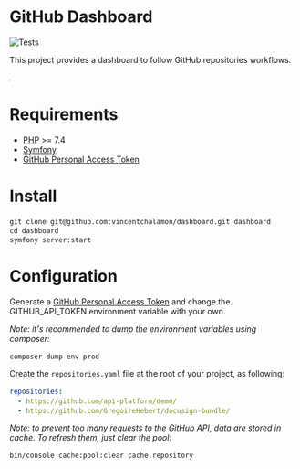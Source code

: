 # GitHub Dashboard

![Tests](https://github.com/vincentchalamon/dashboard/workflows/Tests/badge.svg)

This project provides a dashboard to follow GitHub repositories workflows.

![Dashboard](doc/dashboard.png)

# Requirements

- [PHP](https://www.php.net/) >= 7.4
- [Symfony](https://symfony.com/download)
- [GitHub Personal Access Token](https://github.com/settings/tokens/new?scopes=repo&description=GitHub+Dashboard)

# Install

```shell
git clone git@github.com:vincentchalamon/dashboard.git dashboard
cd dashboard
symfony server:start
```

# Configuration

Generate a [GitHub Personal Access Token](https://github.com/settings/tokens/new?scopes=repo&description=GitHub+Dashboard)
and change the GITHUB_API_TOKEN environment variable with your own.

_Note: it's recommended to dump the environment variables using composer:_

```shell
composer dump-env prod
```

Create the `repositories.yaml` file at the root of your project, as following:

```yaml
repositories:
  - https://github.com/api-platform/demo/
  - https://github.com/GregoireHebert/docusign-bundle/
```

_Note: to prevent too many requests to the GitHub API, data are stored in cache. To refresh them, just clear the pool:_

```shell
bin/console cache:pool:clear cache.repository
```

